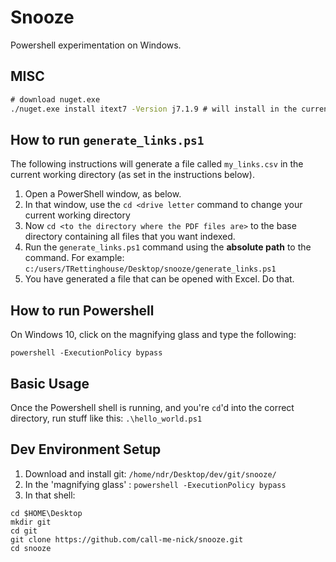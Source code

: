 # Snooze

Powershell experimentation on Windows.

## MISC

```cmd
# download nuget.exe
./nuget.exe install itext7 -Version j7.1.9 # will install in the current directory.


```

## How to run `generate_links.ps1`

The following instructions will generate a file called `my_links.csv` in the current working directory (as set in the instructions below).

1. Open a PowerShell window, as below.
1. In that window, use the `cd <drive letter` command to change your current working directory
1. Now `cd <to the directory where the PDF files are>`
to the base directory containing all files that you want indexed.
1. Run the `generate_links.ps1` command using the **absolute path** to the command. For example: `c:/users/TRettinghouse/Desktop/snooze/generate_links.ps1`
1. You have generated a file that can be opened with Excel. Do that.

## How to run Powershell

On Windows 10, click on the magnifying glass and type the following:

```shell
powershell -ExecutionPolicy bypass
```

## Basic Usage

Once the Powershell shell is running, and you're `cd`'d into the correct directory, run stuff like this: `.\hello_world.ps1`

## Dev Environment Setup

1. Download and install git: `/home/ndr/Desktop/dev/git/snooze/`
1. In the 'magnifying glass' : `powershell -ExecutionPolicy bypass`
1. In that shell:

```shell
cd $HOME\Desktop
mkdir git
cd git
git clone https://github.com/call-me-nick/snooze.git
cd snooze
```
